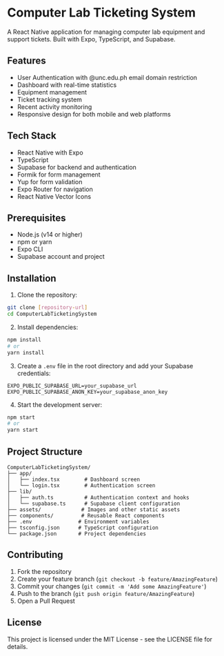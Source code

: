 # Computer Lab Ticketing System

A React Native application for managing computer lab equipment and support tickets. Built with Expo, TypeScript, and Supabase.

## Features

- User Authentication with @unc.edu.ph email domain restriction
- Dashboard with real-time statistics
- Equipment management
- Ticket tracking system
- Recent activity monitoring
- Responsive design for both mobile and web platforms

## Tech Stack

- React Native with Expo
- TypeScript
- Supabase for backend and authentication
- Formik for form management
- Yup for form validation
- Expo Router for navigation
- React Native Vector Icons

## Prerequisites

- Node.js (v14 or higher)
- npm or yarn
- Expo CLI
- Supabase account and project

## Installation

1. Clone the repository:
```bash
git clone [repository-url]
cd ComputerLabTicketingSystem
```

2. Install dependencies:
```bash
npm install
# or
yarn install
```

3. Create a `.env` file in the root directory and add your Supabase credentials:
```
EXPO_PUBLIC_SUPABASE_URL=your_supabase_url
EXPO_PUBLIC_SUPABASE_ANON_KEY=your_supabase_anon_key
```

4. Start the development server:
```bash
npm start
# or
yarn start
```

## Project Structure

```
ComputerLabTicketingSystem/
├── app/
│   ├── index.tsx        # Dashboard screen
│   └── login.tsx        # Authentication screen
├── lib/
│   ├── auth.ts          # Authentication context and hooks
│   └── supabase.ts      # Supabase client configuration
├── assets/             # Images and other static assets
├── components/         # Reusable React components
├── .env               # Environment variables
├── tsconfig.json      # TypeScript configuration
└── package.json       # Project dependencies
```

## Contributing

1. Fork the repository
2. Create your feature branch (`git checkout -b feature/AmazingFeature`)
3. Commit your changes (`git commit -m 'Add some AmazingFeature'`)
4. Push to the branch (`git push origin feature/AmazingFeature`)
5. Open a Pull Request

## License

This project is licensed under the MIT License - see the LICENSE file for details.
